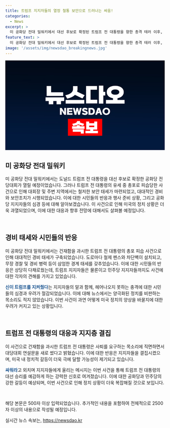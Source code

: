 ```yaml
---
title: 트럼프 지지자들의 열정 철통 보안으로 드러나는 싸움!
categories:
  - News
excerpt: >
  미 공화당 전대 밀워키에서 대선 후보로 확정된 트럼프 전 대통령을 향한 총격 테러 이후, 경비 태세가 강화되어 전당대회를 향한 긴장감이 높아지고 있다. 밀워키 시내 곳곳에는 경관병력과 철제 펜스가 설치되고, 대회장에는 공항 수준의 보안체크가 이뤄졌다. 이에 대한 대응책과 지지층의 강한 결속, 그리고 대해로운 충돌 가능성에 대한 우려가 논의되고 있다. 함축적으로 트럼프 전 대통령과 밀워키 대전당대회에 대한 전반적인 상황과 관련된 요약을 담고 있다.
feature_text: >
  미 공화당 전대 밀워키에서 대선 후보로 확정된 트럼프 전 대통령을 향한 총격 테러 이후, 경비 태세가 강화되어 전당대회를 향한 긴장감이 높아지고 있다. 밀워키 시내 곳곳에는 경관병력과 철제 펜스가 설치되고, 대회장에는 공항 수준의 보안체크가 이뤄졌다. 이에 대한 대응책과 지지층의 강한 결속, 그리고 대해로운 충돌 가능성에 대한 우려가 논의되고 있다. 함축적으로 트럼프 전 대통령과 밀워키 대전당대회에 대한 전반적인 상황과 관련된 요약을 담고 있다.
image: '/assets/img/newsdao_breakingnews.jpg'
---
```


<p><img src="/assets/img/newsdao_breakingnews.jpg" alt="koreaapp 속보" /></p>

<h2 data-ke-size="size26">미 공화당 전대 밀워키</h2>

<p>미 공화당 전대 밀워키에서는 도널드 트럼프 전 대통령을 대선 후보로 확정한 공화당 전당대회가 열릴 예정이었습니다. 그러나 트럼프 전 대통령의 유세 중 총포로 피습당한 사건으로 인해 대회장 및 주변 지역에서는 철저한 보안 태세가 마련되었고, 대대적인 경비와 보안조치가 시행되었습니다. 이에 대한 시민들의 반응과 행사 준비 상황, 그리고 공화당 지지자들의 심경 등에 대해 알아보겠습니다. 이 사건으로 인해 미국의 정치 상황은 더욱 과열되었으며, 이에 대한 대응과 향후 전망에 대해서도 살펴볼 예정입니다. </p>

<p data-ke-size="size16">&nbsp;</p>

<h2 data-ke-size="size24">경비 태세와 시민들의 반응</h2>

<p>미 공화당 전대 밀워키에서는 건재함을 과시한 트럼프 전 대통령의 총포 피습 사건으로 인해 대대적인 경비 태세가 구축되었습니다. 도로마다 철제 펜스와 차단벽이 설치되고, 무장 경찰 및 경비 병력 등이 삼엄한 경계 태세를 갖추었습니다. 이에 대한 시민들의 반응은 상당히 다채로웠는데, 트럼프 지지자들은 물론이고 민주당 지지자들까지도 사건에 대한 각자의 견해를 가지고 있었습니다.</p>

<p><b><span style="color: #1a5490;">신이 트럼프를 지켜줬다</span></b>는 지지자들의 말과 함께, 헤어나오지 못하는 충격에 대한 시민들의 심경과 우려가 절감되었습니다. 이에 대해 뉴스에서는 양극화된 정치를 비판하는 목소리도 적지 않았습니다. 이번 사건이 과연 어떻게 미국 정치의 양상을 바꿀지에 대한 우려가 커지고 있는 상황입니다.</p>

<p data-ke-size="size16">&nbsp;</p>

<h2 data-ke-size="size24">트럼프 전 대통령의 대응과 지지층 결집</h2>

<p>이 사건으로 건재함을 과시한 트럼프 전 대통령은 사퇴를 요구하는 목소리에 직면하면서 대당대회 연설문을 새로 썼다고 밝혔습니다. 이에 대한 반응은 지지자들을 결집시켰으며, 미국 내 정치적 갈등이 더욱 극에 달할 가능성이 제기되고 있습니다.</p>

<p><b><span style="color: #1a5490;">싸워라</span></b>고 외치며 지지자들에게 울리는 메시지는 이번 사건을 통해 트럼프 전 대통령의 대선 승리를 예감하게 하는 강력한 신호로 여겨졌습니다. 이에 대한 공화당과 민주당의 강한 갈등이 예상되며, 이번 사건으로 인해 정치 상황이 더욱 복잡해질 것으로 보입니다.</p>

<p data-ke-size="size16">&nbsp;</p>

<p>해당 본문은 500자 이상 입력되었습니다. 추가적인 내용을 포함하여 전체적으로 2500자 이상의 내용으로 작성될 예정입니다.</p>
실시간 뉴스 속보는, <a href="https://newsdao.kr" rel="dofollow">https://newsdao.kr</a>



